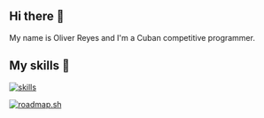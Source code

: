 ## Hi there 👋

My name is Oliver Reyes and I'm a Cuban competitive programmer.

## My skills 🚀

[![skills](https://skillicons.dev/icons?i=cpp,c,py,linux,vscode,vim&perline=6)](https://skillicons.dev)

[![roadmap.sh](https://roadmap.sh/card/tall/681d93bb42b1a247874c88b1?variant=dark)](https://roadmap.sh)

<!-- Add skills icon, see on Virusgaming or Sn0wm4n profile-->

<!--
**RyuDMC/RyuDMC** is a ✨ _special_ ✨ repository because its `README.md` (this file) appears on your GitHub profile.

Here are some ideas to get you started:

- 🔭 I’m currently working on ...
- 🌱 I’m currently learning ...
- 👯 I’m looking to collaborate on ...
- 🤔 I’m looking for help with ...
- 💬 Ask me about ...
- 📫 How to reach me: ...
- 😄 Pronouns: ...
- ⚡ Fun fact: ...
-->
